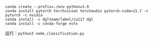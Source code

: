 # 
`conda create --prefix=./env python=3.9`<br>
`conda install pytorch torchvision torchaudio pytorch-cuda=11.7 -c pytorch -c nvidia`<br>
`conda install -c dglteam/label/cu117 dgl`<br>
`conda install -c conda-forge nvtx`<br>

运行：`python3 node_classification.py`
